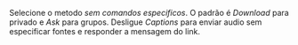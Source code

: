 Selecione o metodo *sem comandos especificos*.
O padrão é *Download* para privado e *Ask* para grupos.
Desligue *Captions* para enviar audio sem especificar fontes e responder a mensagem do link.
